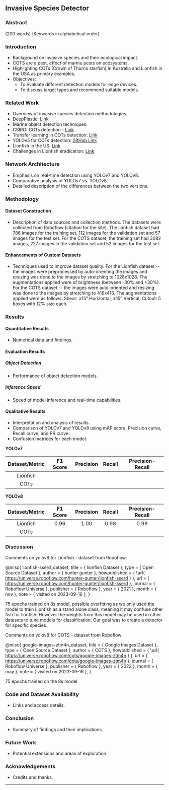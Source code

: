 ## Invasive Species Detector

### Abstract 

(200 words) 
(Keywords in alphabetical order)

### Introduction

- Background on invasive species and their ecological impact.
- COTS are a pest, effect of marine pests on ecosystems.
- Highlighting COTs (Crown of Thorns starfish) in Australia and Lionfish in the USA as primary examples.
- Objectives:
    - To evaluate different detection models for edge devices.
    - To discuss target types and recommend suitable models.

### Related Work

- Overview of invasive species detection methodologies.
- DeepPlastic: [Link](https://arxiv.org/pdf/2105.01882.pdf)
- Marine object detection techniques.
- CSIRO: COTs detection - [Link](https://arxiv.org/pdf/2111.14311v1.pdf)
- Transfer learning in COTs detection: [Link](https://www.ncbi.nlm.nih.gov/pmc/articles/PMC10075425/)
- YOLOv5 for COTs detection: [GitHub Link](https://github.com/SelendisErised/Crown-of-Thorns-Starfish-Detection)
- Lionfish in the US: [Link](https://www.tandfonline.com/doi/full/10.1080/10641262.2012.700655)
- Challenges in Lionfish eradication: [Link](https://www.sciencedirect.com/science/article/pii/S0048969719328554)

### Network Architecture

- Emphasis on real-time detection using YOLOv7 and YOLOv8.
- Comparative analysis of YOLOv7 vs. YOLOv8.
- Detailed description of the differences between the two versions.

### Methodology

#### Dataset Construction

- Description of data sources and collection methods.
The datasets were collected from Roboflow (citation for the site). The lionfish dataset had 786 images for the training set, 112 images for the validation set and 57 images for the test set. 
For the COTS dataset, the training set had 3082 images, 227 images in the validation set and 52 images for the test set.

#### Enhancements of Custom Datasets

- Techniques used to improve dataset quality.
For the Lionfish dataset -- the images were preprocessed by auto-orienting the images and resizing was done to the images by stretching to 1028x1028. The augmentations applied were of brightness (between -30% and +30%). 
For the COTS dataset -- the images were auto-oriented and resizing was done to the images by stretching to 416x416. The augmentations applied were as follows: Shear: ±15° Horizontal, ±15° Vertical; Cutout: 5 boxes with 12% size each.


### Results

#### Quantitative Results
- Numerical data and findings.

#### Evaluation Results

##### Object Detection
- Performance of object detection models.

##### Inference Speed 
- Speed of model inference and real-time capabilities.

#### Qualitative Results
- Interpretation and analysis of results.
- Comparison of YOLOv7 and YOLOv8 using mAP score, Precision curve, Recall curve, and PR curve.
- Confusion matrices for each model.

**YOLOv7**

| Dataset/Metric | F1 Score | Precision | Recall | Precision-Recall |
|:--------------:|:--------:|:---------:|:------:|:----------------:|
| Lionfish       |          |           |        |                  |
| COTs           |          |           |        |                  |

**YOLOv8**

| Dataset/Metric | F1 Score | Precision | Recall | Precision-Recall |
|:--------------:|:--------:|:---------:|:------:|:----------------:|
| Lionfish       |   0.96   |   1.00    |  0.98  |      0.98        |
| COTs           |          |           |        |                  |

### Discussion

Comments on yolov8 for Lionfish - dataset from Roboflow:

@misc{ lionfish-sserd_dataset,
    title = { lionfish Dataset },
    type = { Open Source Dataset },
    author = { hunter gunter },
    howpublished = { \url{ https://universe.roboflow.com/hunter-gunter/lionfish-sserd } },
    url = { https://universe.roboflow.com/hunter-gunter/lionfish-sserd },
    journal = { Roboflow Universe },
    publisher = { Roboflow },
    year = { 2021 },
    month = { nov },
    note = { visited on 2023-09-16 },
}

75 epochs trained on 8s model, possible overfitting as we only used the model to train Lionfish as a stand alone class, meaning it may confuse other fish for lionfish. However the weights from this model may be used in other datasets to tune models for classification. Our goal was to create a detector for specific species.

Comments on yolov8 for COTS - dataset from Roboflow:

@misc{ google-images-ztm4n_dataset,
    title = { Google Images Dataset },
    type = { Open Source Dataset },
    author = { COTS },
    howpublished = { \url{ https://universe.roboflow.com/cots/google-images-ztm4n } },
    url = { https://universe.roboflow.com/cots/google-images-ztm4n },
    journal = { Roboflow Universe },
    publisher = { Roboflow },
    year = { 2022 },
    month = { may },
    note = { visited on 2023-09-16 },
}

75 epochs trained on the 8s model


### Code and Dataset Availability
- Links and access details.

### Conclusion
- Summary of findings and their implications.

### Future Work
- Potential extensions and areas of exploration.

### Acknowledgements
- Credits and thanks.

---
